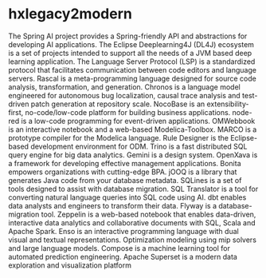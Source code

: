 # hxlegacy2modern

The Spring AI project provides a Spring-friendly API and abstractions for developing AI applications. The Eclipse Deeplearning4J (DL4J) ecosystem is a set of projects intended to support all the needs of a JVM based deep learning application. The Language Server Protocol (LSP) is a standardized protocol that facilitates communication between code editors and language servers. Rascal is a meta-programming language designed for source code analysis, transformation, and generation. Chronos is a language model engineered for autonomous bug localization, causal trace analysis and test-driven patch generation at repository scale. NocoBase is an extensibility-first, no-code/low-code platform for building business applications. node-red is a low-code programming for event-driven applications. OMWebbook is an interactive notebook and a web-based Modelica-Toolbox. MARCO is a prototype compiler for the Modelica language. Rule Designer is the Eclipse-based development environment for ODM. Trino is a fast distributed SQL query engine for big data analytics. Gemini is a design system. OpenXava is a framework for developing effective management applications. Bonita empowers organizations with cutting-edge BPA. jOOQ is a library that generates Java code from your database metadata. SQLines is a set of tools designed to assist with database migration. SQL Translator is a tool for converting natural language queries into SQL code using AI. dbt enables data analysts and engineers to transform their data. Flyway is a database-migration tool. Zeppelin is a web-based notebook that enables data-driven, interactive data analytics and collaborative documents with SQL, Scala and Apache Spark. Enso is an interactive programming language with dual visual and textual representations. Optimization modeling using mip solvers and large language models. Compose is a machine learning tool for automated prediction engineering. Apache Superset is a modern data exploration and visualization platform